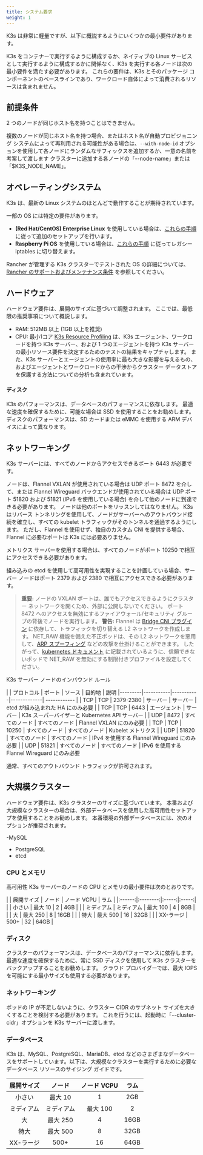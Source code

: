 ```yaml
---
title: システム要求
weight: 1
---
```


K3s は非常に軽量ですが、以下に概説するようにいくつかの最小要件があります。

K3s をコンテナーで実行するように構成するか、ネイティブの Linux サービスとして実行するように構成するかに関係なく、K3s を実行する各ノードは次の最小要件を満たす必要があります。 これらの要件は、K3s とそのパッケージ コンポーネントのベースラインであり、ワークロード自体によって消費されるリソースは含まれません。

## 前提条件

2 つのノードが同じホスト名を持つことはできません。

複数のノードが同じホスト名を持つ場合、またはホスト名が自動プロビジョニング システムによって再利用される可能性がある場合は、`--with-node-id` オプションを使用して各ノードにランダムなサフィックスを追加するか、一意の名前を考案して渡します クラスターに追加する各ノードの「--node-name」または「$K3S_NODE_NAME」。
## オペレーティングシステム

K3s は、最新の Linux システムのほとんどで動作することが期待されています。

一部の OS には特定の要件があります。

- **(Red Hat/CentOS) Enterprise Linux** を使用している場合は、[これらの手順](../advanced/advanced.md#red-hat-enterprise-linux--centos) に従って追加のセットアップを行います。
- **Raspberry Pi OS** を使用している場合は、[これらの手順](../advanced/advanced.md#raspberry-pi) に従ってレガシー iptables に切り替えます。

Rancher が管理する K3s クラスターでテストされた OS の詳細については、[Rancher のサポートおよびメンテナンス条件](https://rancher.com/support-maintenance-terms/) を参照してください。

## ハードウェア

ハードウェア要件は、展開のサイズに基づいて調整されます。 ここでは、最低限の推奨事項について概説します。

* RAM: 512MB 以上 (1GB 以上を推奨)
* CPU: 最小1コア
[K3s Resource Profiling](../reference/resource-profiling.md) は、K3s エージェント、ワークロードを持つ K3s サーバー、および 1 つのエージェントを持つ K3s サーバーの最小リソース要件を決定するためのテストの結果をキャプチャします。 また、K3s サーバーとエージェントの使用率に最も大きな影響を与えるもの、およびエージェントとワークロードからの干渉からクラスター データストアを保護する方法についての分析も含まれています。

#### ディスク

K3s のパフォーマンスは、データベースのパフォーマンスに依存します。 最適な速度を確保するために、可能な場合は SSD を使用することをお勧めします。 ディスクのパフォーマンスは、SD カードまたは eMMC を使用する ARM デバイスによって異なります。

## ネットワーキング

K3s サーバーには、すべてのノードからアクセスできるポート 6443 が必要です。

ノードは、Flannel VXLAN が使用されている場合は UDP ポート 8472 を介して、または Flannel Wireguard バックエンドが使用されている場合は UDP ポート 51820 および 51821 (IPv6 を使用している場合) を介して他のノードに到達できる必要があります。 ノードは他のポートをリッスンしてはなりません。 K3s はリバース トンネリングを使用して、ノードがサーバーへのアウトバウンド接続を確立し、すべての kubelet トラフィックがそのトンネルを通過するようにします。 ただし、Flannel を使用せず、独自のカスタム CNI を提供する場合、Flannel に必要なポートは K3s には必要ありません。

メトリクス サーバーを使用する場合は、すべてのノードがポート 10250 で相互にアクセスできる必要があります。

組み込みの etcd を使用して高可用性を実現することを計画している場合、サーバー ノードはポート 2379 および 2380 で相互にアクセスできる必要があります。

> **重要:** ノードの VXLAN ポートは、誰でもアクセスできるようにクラスター ネットワークを開くため、外部に公開しないでください。 ポート 8472 へのアクセスを無効にするファイアウォール/セキュリティ グループの背後でノードを実行します。
> **警告:** Flannel は [Bridge CNI プラグイン](https://www.cni.dev/plugins/current/main/bridge/) に依存して、トラフィックを切り替える L2 ネットワークを作成します。 NET_RAW 機能を備えた不正ポッドは、その L2 ネットワークを悪用して、[ARP スプーフィング](https://static.sched.com/hosted_files/kccncna19/72/ARP%20DNS%20spoof.pdf) などの攻撃を仕掛けることができます。 したがって、[kubernetes ドキュメント](https://kubernetes.io/docs/concepts/security/pod-security-standards/) に記載されているように、信頼できないポッドで NET_RAW を無効にする制限付きプロファイルを設定してください。
<figcaption>K3s サーバー ノードのインバウンド ルール</figcaption>

| | プロトコル | ポート | ソース | 目的地 | 説明
|---------|-----------|-----------|-------------| ------------
| | TCP | TCP | 2379-2380 | サーバー | サーバー | etcd が組み込まれた HA にのみ必要
| | TCP | TCP | 6443 | エージェント | サーバー | K3s スーパーバイザーと Kubernetes API サーバー
| | UDP | 8472 | すべてのノード | すべてのノード | Flannel VXLAN にのみ必要
| | TCP | TCP | 10250 | すべてのノード | すべてのノード | Kubelet メトリクス
| | UDP | 51820 | すべてのノード | すべてのノード | IPv4 を使用する Flannel Wireguard にのみ必要
| | UDP | 51821 | すべてのノード | すべてのノード | IPv6 を使用する Flannel Wireguard にのみ必要

通常、すべてのアウトバウンド トラフィックが許可されます。

## 大規模クラスター

ハードウェア要件は、K3s クラスターのサイズに基づいています。 本番および大規模なクラスターの場合は、外部データベースを使用した高可用性セットアップを使用することをお勧めします。 本番環境の外部データベースには、次のオプションが推奨されます。

-MySQL
- PostgreSQL
- etcd
### CPU とメモリ

高可用性 K3s サーバーのノードの CPU とメモリの最小要件は次のとおりです。

| | 展開サイズ | ノード | ノード VCPU | ラム |
|:------:|:--------:|:-----:|:-----:|
| | 小さい | 最大 10 | 2 | 4GB |
| | ミディアム | ミディアム | 最大 100 | 4 | 8GB |
| | 大 | 最大 250 | 8 | 16GB |
| | 特大 | 最大 500 | 16 | 32GB |
| | XX-ラージ | 500+ | 32 | 64GB |

### ディスク

クラスターのパフォーマンスは、データベースのパフォーマンスに依存します。 最適な速度を確保するために、常に SSD ディスクを使用して K3s クラスターをバックアップすることをお勧めします。 クラウド プロバイダーでは、最大 IOPS を可能にする最小サイズも使用する必要があります。

### ネットワーキング

ポッドの IP が不足しないように、クラスター CIDR のサブネット サイズを大きくすることを検討する必要があります。 これを行うには、起動時に「--cluster-cidr」オプションを K3s サーバーに渡します。

### データベース

K3s は、MySQL、PostgreSQL、MariaDB、etcd などのさまざまなデータベースをサポートしています。以下は、大規模なクラスターを実行するために必要なデータベース リソースのサイジング ガイドです。

|  展開サイズ | ノード | ノード VCPU | ラム |
|:-----:|:--------:|:-----:|:-----:|
|  小さい | 最大 10 | 1 | 2GB |
|  ミディアム | ミディアム | 最大 100 | 2 | 8GB |
|  大 | 最大 250 | 4 | 16GB |
|  特大 | 最大 500 | 8 | 32GB |
|  XX-ラージ | 500+ | 16 | 64GB |